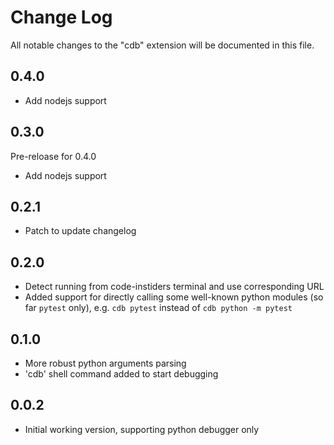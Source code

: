 # Change Log

All notable changes to the "cdb" extension will be documented in this file.

## 0.4.0

- Add nodejs support

## 0.3.0

Pre-reloase for 0.4.0

- Add nodejs support

## 0.2.1

- Patch to update changelog

## 0.2.0

- Detect running from code-instiders terminal and use corresponding URL
- Added support for directly calling some well-known python modules (so far `pytest` only), e.g. `cdb pytest` instead of `cdb python -m pytest`

## 0.1.0

- More robust python arguments parsing
- 'cdb' shell command added to start debugging

## 0.0.2

- Initial working version, supporting python debugger only
